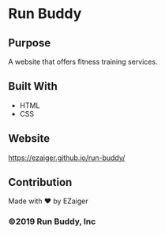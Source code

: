 # Run Buddy

## Purpose
A website that offers fitness training services.

## Built With
* HTML
* CSS

## Website
https://ezaiger.github.io/run-buddy/

## Contribution
Made with ❤️ by EZaiger

### ©️2019 Run Buddy, Inc
